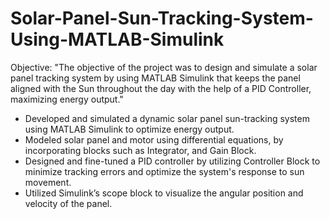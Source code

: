 # Solar-Panel-Sun-Tracking-System-Using-MATLAB-Simulink

Objective: "The objective of the project was to design and simulate a solar panel tracking system by using MATLAB Simulink that keeps the panel aligned with the Sun throughout the day with the help of a PID Controller, maximizing energy output."

* Developed and simulated a dynamic solar panel sun-tracking system using MATLAB Simulink to optimize energy output.
* Modeled solar panel and motor using differential equations, by incorporating blocks such as Integrator, and Gain Block.
* Designed and fine-tuned a PID controller by utilizing Controller Block to minimize tracking errors and optimize the system's response to sun movement.
* Utilized Simulink’s scope block to visualize the angular position and velocity of the panel.

